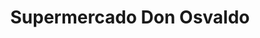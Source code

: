 ---
title: "Supermercado Don Osvaldo"
url: /maria-pinto/supermercado-don-osvaldo/
shop: Supermarkt
---